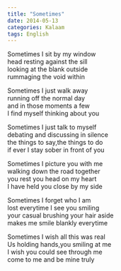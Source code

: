 ```yaml
---
title: "Sometimes"
date: 2014-05-13
categories: Kalaam
tags: English
---
```


Sometimes I sit by  my window  
head resting  against the sill  
looking at the blank outside  
rummaging the void within  

Sometimes I just walk away  
running off the normal day  
and in those moments a few  
I find myself thinking about you  

Sometimes I just talk to myself  
debating and discussing in silence  
the things to say,the things to do  
if ever I stay sober in front of you  

Sometimes I picture you with me  
walking down the road together  
you rest you head on my heart  
I have held you close by my side  

Sometimes I forget who I am  
lost everytime I see you smiling  
your casual brushing your hair aside  
makes me smile blankly everytime  

Sometimes I wish all this was real  
Us holding hands,you smiling at me  
I wish you could see through me  
come to me and be mine truly  